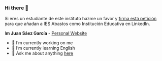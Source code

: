 ### Hi there 👋

Si eres un estudiante de este instituto hazme un favor y [firma está petición](https://chng.it/msTpT5S9) para que añadan a IES Abastos como Institución Educativa en LinkedIn.

**Im Juan Sáez García** -  [Personal Website](https://juamber.com)

- 🔭 I’m currently working on me
- 🌱 I’m currently learning English 
- 💬 Ask me about anything [here](https://juamber.com/Esp/Contacto.html)


